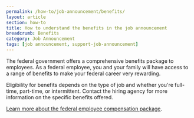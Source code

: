 ```yaml
---
permalink: /how-to/job-announcement/benefits/
layout: article
section: how-to
title: How to understand the benefits in the job announcement
breadcrumb: Benefits
category: Job Announcement
tags: [job announcement, support-job-announcement]
---
```


The federal government offers a comprehensive benefits package to employees. As a federal employee, you and your family will have access to a range of benefits to make your federal career very rewarding.

Eligibility for benefits depends on the type of job and whether you're full-time, part-time, or intermittent. Contact the hiring agency for more information on the specific benefits offered.

[Learn more about the federal employee compensation package](https://www.opm.gov/policy-data-oversight/pay-leave/pay-administration/fact-sheets/federal-employee-compensation-package/).


